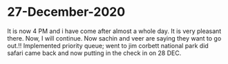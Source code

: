# 27-December-2020
It is now 4 PM and i have come after almost a whole day. It is very pleasant there. 
Now, I will continue. Now sachin and veer are saying they want to go out.!!
Implemented priority queue; went to jim corbett national park did safari came back and now putting in the check in on 28 DEC.
